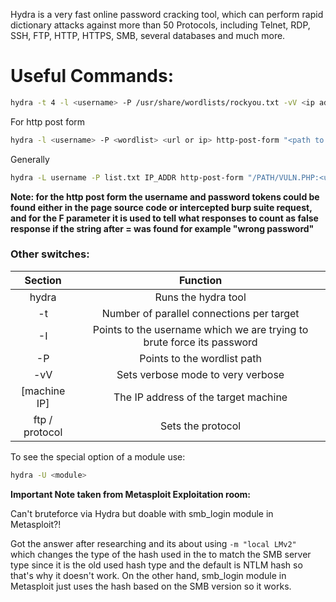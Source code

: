 
Hydra is a very fast online password cracking tool, which can perform rapid dictionary attacks against more than 50 Protocols, including Telnet, RDP, SSH, FTP, HTTP, HTTPS, SMB, several databases and much more.

# Useful Commands:

```bash
hydra -t 4 -l <username> -P /usr/share/wordlists/rockyou.txt -vV <ip address> <protocol>
```

For http post form

```bash
hydra -l <username> -P <wordlist> <url or ip> http-post-form "<path to page in this style /x/y/z.php>:<username>=^USER^&<password>=^PASS^:F=<wrong password>"
```

Generally

```bash
hydra -L username -P list.txt IP_ADDR http-post-form "/PATH/VULN.PHP:<username>=^USER^&PASSWORD_ARG=^PASS^:H=Cookie: COOKIE1=TESTl; COOKIE2=TEST2:INCORRECT_RET_VALUE" -I -V 
```

**Note: for the http post form the username and password tokens could be found either in the page source code or intercepted burp suite request, and for the F parameter it is used to tell what responses to count as false response if the string after = was found for example "wrong password"**
### Other switches:

|**Section** | **Function** |
| :-------:| :------:|
|hydra|Runs the hydra tool| 
|-t|Number of parallel connections per target|
|-I|Points to the username which we are trying to brute force its password|
|-P|Points to the wordlist path|
|-vV|Sets verbose mode to very verbose|
|[machine IP]|The IP address of the target machine|
|ftp / protocol|Sets the protocol|

To see the special option of a module use: 
```bash
hydra -U <module>
```

**Important Note taken from Metasploit Exploitation room:** 

Can't bruteforce via Hydra but doable with smb_login module in Metasploit?!

Got the answer after researching and its about using `-m "local LMv2" `  which changes the type of the hash used in the to match the SMB server type since it is the old used hash type and the default is NTLM hash so that's why it doesn't work. On the other hand, smb_login module in Metasploit just uses the hash based on the SMB version so it works.